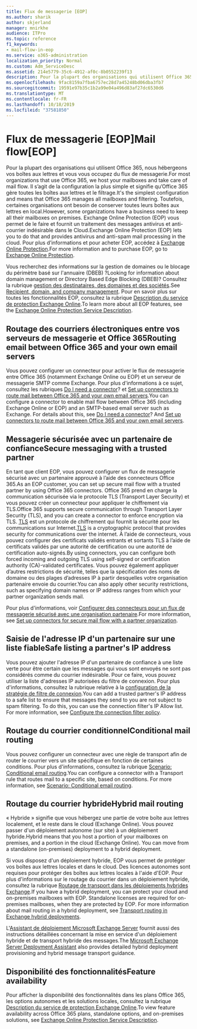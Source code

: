```yaml
---
title: Flux de messagerie [EOP]
ms.author: sharik
author: skjerland
manager: mnirkhe
audience: ITPro
ms.topic: reference
f1_keywords:
- mail-flow-in-eop
ms.service: o365-administration
localization_priority: Normal
ms.custom: Adm_ServiceDesc
ms.assetid: 214e5779-35c6-4912-af0c-8b0552239f13
description: Pour la plupart des organisations qui utilisent Office 365, nous hébergeons vos boîtes aux lettres et vous vous occupez du flux de messagerie. Il s’agit de la configuration la plus simple et signifie qu’Office 365 gère toutes les boîtes aux lettres et le filtrage. Toutefois, certaines organisations ont besoin de conserver toutes leurs boîtes aux lettres en local. Exchange Online Protection (EOP) vous permet de le faire et fournit un traitement des messages antivirus et anti-courrier indésirable dans le Cloud.
ms.openlocfilehash: 9fac8159a7fba6757ec28d7a45248bd06dba3fb7
ms.sourcegitcommit: 19591e97b35c1b2a99e04a496d83af27dc6530d6
ms.translationtype: MT
ms.contentlocale: fr-FR
ms.lasthandoff: 10/18/2019
ms.locfileid: "37581850"
---
```

# <a name="mail-floweop"></a><span data-ttu-id="1ae7e-106">Flux de messagerie [EOP]</span><span class="sxs-lookup"><span data-stu-id="1ae7e-106">Mail flow[EOP]</span></span>

<span data-ttu-id="1ae7e-107">Pour la plupart des organisations qui utilisent Office 365, nous hébergeons vos boîtes aux lettres et vous vous occupez du flux de messagerie.</span><span class="sxs-lookup"><span data-stu-id="1ae7e-107">For most organizations that use Office 365, we host your mailboxes and take care of mail flow.</span></span> <span data-ttu-id="1ae7e-108">Il s’agit de la configuration la plus simple et signifie qu’Office 365 gère toutes les boîtes aux lettres et le filtrage.</span><span class="sxs-lookup"><span data-stu-id="1ae7e-108">It's the simplest configuration and means that Office 365 manages all mailboxes and filtering.</span></span> <span data-ttu-id="1ae7e-109">Toutefois, certaines organisations ont besoin de conserver toutes leurs boîtes aux lettres en local.</span><span class="sxs-lookup"><span data-stu-id="1ae7e-109">However, some organizations have a business need to keep all their mailboxes on premises.</span></span> <span data-ttu-id="1ae7e-110">Exchange Online Protection (EOP) vous permet de le faire et fournit un traitement des messages antivirus et anti-courrier indésirable dans le Cloud.</span><span class="sxs-lookup"><span data-stu-id="1ae7e-110">Exchange Online Protection (EOP) lets you to do that and provides antivirus and anti-spam mail processing in the cloud.</span></span> <span data-ttu-id="1ae7e-111">Pour plus d’informations et pour acheter EOP, accédez à [Exchange Online Protection](https://products.office.com/exchange/exchange-email-security-spam-protection).</span><span class="sxs-lookup"><span data-stu-id="1ae7e-111">For more information and to purchase EOP, go to [Exchange Online Protection](https://products.office.com/exchange/exchange-email-security-spam-protection).</span></span>
  
<span data-ttu-id="1ae7e-112">Vous recherchez des informations sur la gestion de domaines ou le blocage du périmètre basé sur l'annuaire (DBEB) ?</span><span class="sxs-lookup"><span data-stu-id="1ae7e-112">Looking for information about domain management or Directory Based Edge Blocking (DBEB)?</span></span> <span data-ttu-id="1ae7e-113">Consultez la rubrique [gestion des destinataires, des domaines et des sociétés](recipient-domain-and-company-management.md).</span><span class="sxs-lookup"><span data-stu-id="1ae7e-113">See [Recipient, domain, and company management](recipient-domain-and-company-management.md).</span></span> <span data-ttu-id="1ae7e-114">Pour en savoir plus sur toutes les fonctionnalités EOP, consultez la rubrique [Description du service de protection Exchange Online](exchange-online-protection-service-description.md).</span><span class="sxs-lookup"><span data-stu-id="1ae7e-114">To learn more about all EOP features, see the [Exchange Online Protection Service Description](exchange-online-protection-service-description.md).</span></span>
  
## <a name="routing-email-between-office-365-and-your-own-email-servers"></a><span data-ttu-id="1ae7e-115">Routage des courriers électroniques entre vos serveurs de messagerie et Office 365</span><span class="sxs-lookup"><span data-stu-id="1ae7e-115">Routing email between Office 365 and your own email servers</span></span>

<span data-ttu-id="1ae7e-p104">Vous pouvez configurer un connecteur pour activer le flux de messagerie entre Office 365 (notamment Exchange Online ou EOP) et un serveur de messagerie SMTP comme Exchange. Pour plus d'informations à ce sujet, consultez les rubriques [Do I need a connector](https://docs.microsoft.com/exchange/mail-flow-best-practices/use-connectors-to-configure-mail-flow/do-i-need-to-create-a-connector)? et [Set up connectors to route mail between Office 365 and your own email servers](https://docs.microsoft.com/exchange/mail-flow-best-practices/use-connectors-to-configure-mail-flow/set-up-connectors-to-route-mail).</span><span class="sxs-lookup"><span data-stu-id="1ae7e-p104">You can configure a connector to enable mail flow between Office 365 (including Exchange Online or EOP) and an SMTP-based email server such as Exchange. For details about this, see [Do I need a connector](https://docs.microsoft.com/exchange/mail-flow-best-practices/use-connectors-to-configure-mail-flow/do-i-need-to-create-a-connector)? And [Set up connectors to route mail between Office 365 and your own email servers](https://docs.microsoft.com/exchange/mail-flow-best-practices/use-connectors-to-configure-mail-flow/set-up-connectors-to-route-mail).</span></span>
  
## <a name="secure-messaging-with-a-trusted-partner"></a><span data-ttu-id="1ae7e-119">Messagerie sécurisée avec un partenaire de confiance</span><span class="sxs-lookup"><span data-stu-id="1ae7e-119">Secure messaging with a trusted partner</span></span>

<span data-ttu-id="1ae7e-120">En tant que client EOP, vous pouvez configurer un flux de messagerie sécurisé avec un partenaire approuvé à l’aide des connecteurs Office 365.</span><span class="sxs-lookup"><span data-stu-id="1ae7e-120">As an EOP customer, you can set up secure mail flow with a trusted partner by using Office 365 connectors.</span></span> <span data-ttu-id="1ae7e-121">Office 365 prend en charge la communication sécurisée via le protocole TLS (Transport Layer Security) et vous pouvez créer un connecteur pour appliquer le chiffrement via TLS.</span><span class="sxs-lookup"><span data-stu-id="1ae7e-121">Office 365 supports secure communication through Transport Layer Security (TLS), and you can create a connector to enforce encryption via TLS.</span></span> <span data-ttu-id="1ae7e-122">[TLS](https://docs.microsoft.com/microsoft-365/compliance/exchange-online-uses-tls-to-secure-email-connections) est un protocole de chiffrement qui fournit la sécurité pour les communications sur Internet.</span><span class="sxs-lookup"><span data-stu-id="1ae7e-122">[TLS](https://docs.microsoft.com/microsoft-365/compliance/exchange-online-uses-tls-to-secure-email-connections) is a cryptographic protocol that provides security for communications over the internet.</span></span> <span data-ttu-id="1ae7e-123">À l’aide de connecteurs, vous pouvez configurer des certificats validés entrants et sortants TLS à l’aide de certificats validés par une autorité de certification ou une autorité de certification auto-signés.</span><span class="sxs-lookup"><span data-stu-id="1ae7e-123">By using connectors, you can configure both forced incoming and outgoing TLS using self-signed or certification authority (CA)-validated certificates.</span></span> <span data-ttu-id="1ae7e-124">Vous pouvez également appliquer d’autres restrictions de sécurité, telles que la spécification des noms de domaine ou des plages d’adresses IP à partir desquelles votre organisation partenaire envoie du courrier.</span><span class="sxs-lookup"><span data-stu-id="1ae7e-124">You can also apply other security restrictions, such as specifying domain names or IP address ranges from which your partner organization sends mail.</span></span> 
  
<span data-ttu-id="1ae7e-125">Pour plus d'informations, voir [Configurer des connecteurs pour un flux de messagerie sécurisé avec une organisation partenaire](https://docs.microsoft.com/exchange/mail-flow-best-practices/use-connectors-to-configure-mail-flow/set-up-connectors-for-secure-mail-flow-with-a-partner).</span><span class="sxs-lookup"><span data-stu-id="1ae7e-125">For more information, see [Set up connectors for secure mail flow with a partner organization](https://docs.microsoft.com/exchange/mail-flow-best-practices/use-connectors-to-configure-mail-flow/set-up-connectors-for-secure-mail-flow-with-a-partner).</span></span>
  
## <a name="safe-listing-a-partners-ip-address"></a><span data-ttu-id="1ae7e-126">Saisie de l'adresse IP d'un partenaire sur une liste fiable</span><span class="sxs-lookup"><span data-stu-id="1ae7e-126">Safe listing a partner's IP address</span></span>

<span data-ttu-id="1ae7e-p106">Vous pouvez ajouter l'adresse IP d'un partenaire de confiance à une liste verte pour être certain que les messages qui vous sont envoyés ne sont pas considérés comme du courrier indésirable. Pour ce faire, vous pouvez utiliser la liste d'adresses IP autorisées du filtre de connexion. Pour plus d'informations, consultez la rubrique relative à la [configuration de la stratégie de filtre de connexion](https://go.microsoft.com/fwlink/p/?LinkID=287108).</span><span class="sxs-lookup"><span data-stu-id="1ae7e-p106">You can add a trusted partner's IP address to a safe list to ensure that messages they send to you are not subject to spam filtering. To do this, you can use the connection filter's IP Allow list. For more information, see [Configure the connection filter policy](https://go.microsoft.com/fwlink/p/?LinkID=287108).</span></span>
  
## <a name="conditional-mail-routing"></a><span data-ttu-id="1ae7e-130">Routage du courrier conditionnel</span><span class="sxs-lookup"><span data-stu-id="1ae7e-130">Conditional mail routing</span></span>

<span data-ttu-id="1ae7e-p107">Vous pouvez configurer un connecteur avec une règle de transport afin de router le courrier vers un site spécifique en fonction de certaines conditions. Pour plus d'informations, consultez la rubrique [Scenario: Conditional email routing](https://docs.microsoft.com/exchange/mail-flow-best-practices/use-connectors-to-configure-mail-flow/conditional-mail-routing).</span><span class="sxs-lookup"><span data-stu-id="1ae7e-p107">You can configure a connector with a Transport rule that routes mail to a specific site, based on conditions. For more information, see [Scenario: Conditional email routing](https://docs.microsoft.com/exchange/mail-flow-best-practices/use-connectors-to-configure-mail-flow/conditional-mail-routing).</span></span>
  
## <a name="hybrid-mail-routing"></a><span data-ttu-id="1ae7e-133">Routage du courrier hybride</span><span class="sxs-lookup"><span data-stu-id="1ae7e-133">Hybrid mail routing</span></span>

<span data-ttu-id="1ae7e-p108">« Hybride » signifie que vous hébergez une partie de votre boîte aux lettres localement, et le reste dans le cloud (Exchange Online). Vous pouvez passer d'un déploiement autonome (sur site) à un déploiement hybride.</span><span class="sxs-lookup"><span data-stu-id="1ae7e-p108">Hybrid means that you host a portion of your mailboxes on premises, and a portion in the cloud (Exchange Online). You can move from a standalone (on-premises) deployment to a hybrid deployment.</span></span>
  
<span data-ttu-id="1ae7e-p109">Si vous disposez d'un déploiement hybride, EOP vous permet de protéger vos boîtes aux lettres locales et dans le cloud. Des licences autonomes sont requises pour protéger des boîtes aux lettres locales à l'aide d'EOP. Pour plus d'informations sur le routage du courrier dans un déploiement hybride, consultez la rubrique [Routage de transport dans les déploiements hybrides Exchange](https://go.microsoft.com/fwlink/p/?LinkId=271757).</span><span class="sxs-lookup"><span data-stu-id="1ae7e-p109">If you have a hybrid deployment, you can protect your cloud and on-premises mailboxes with EOP. Standalone licenses are required for on-premises mailboxes, when they are protected by EOP. For more information about mail routing in a hybrid deployment, see [Transport routing in Exchange hybrid deployments](https://go.microsoft.com/fwlink/p/?LinkId=271757).</span></span>
  
<span data-ttu-id="1ae7e-139">L'[Assistant de déploiement Microsoft Exchange Server](https://go.microsoft.com/fwlink/p/?LinkId=287036) fournit aussi des instructions détaillées concernant la mise en service d'un déploiement hybride et de transport hybride des messages.</span><span class="sxs-lookup"><span data-stu-id="1ae7e-139">The [Microsoft Exchange Server Deployment Assistant](https://go.microsoft.com/fwlink/p/?LinkId=287036) also provides detailed hybrid deployment provisioning and hybrid message transport guidance.</span></span> 
  
## <a name="feature-availability"></a><span data-ttu-id="1ae7e-140">Disponibilité des fonctionnalités</span><span class="sxs-lookup"><span data-stu-id="1ae7e-140">Feature availability</span></span>

<span data-ttu-id="1ae7e-141">Pour afficher la disponibilité des fonctionnalités dans les plans Office 365, les options autonomes et les solutions locales, consultez la rubrique [Description du service de protection Exchange Online](exchange-online-protection-service-description.md).</span><span class="sxs-lookup"><span data-stu-id="1ae7e-141">To view feature availability across Office 365 plans, standalone options, and on-premises solutions, see [Exchange Online Protection Service Description](exchange-online-protection-service-description.md).</span></span>
